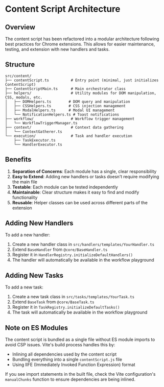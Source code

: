 # Content Script Architecture

## Overview

The content script has been refactored into a modular architecture following best practices for Chrome extensions. This allows for easier maintenance, testing, and extension with new handlers and tasks.

## Structure

```
src/content/
├── contentScript.ts          # Entry point (minimal, just initializes ContentScript)
├── ContentScriptMain.ts      # Main orchestrator class
├── helpers/                  # Utility modules for DOM manipulation, CSS, modals, etc.
│   ├── DOMHelpers.ts        # DOM query and manipulation
│   ├── CSSHelpers.ts        # CSS injection management
│   ├── ModalHelpers.ts      # Modal UI management
│   └── NotificationHelpers.ts # Toast notifications
├── workflow/                 # Workflow trigger management
│   └── WorkflowTriggerManager.ts
├── context/                  # Context data gathering
│   └── ContextGatherer.ts
└── execution/                # Task and handler execution
    ├── TaskExecutor.ts
    └── HandlerExecutor.ts
```

## Benefits

1. **Separation of Concerns**: Each module has a single, clear responsibility
2. **Easy to Extend**: Adding new handlers or tasks doesn't require modifying the main file
3. **Testable**: Each module can be tested independently
4. **Maintainable**: Clear structure makes it easy to find and modify functionality
5. **Reusable**: Helper classes can be used across different parts of the extension

## Adding New Handlers

To add a new handler:

1. Create a new handler class in `src/handlers/templates/YourHandler.ts`
2. Extend `BaseHandler` from `@core/BaseHandler.ts`
3. Register it in `HandlerRegistry.initializeDefaultHandlers()`
4. The handler will automatically be available in the workflow playground

## Adding New Tasks

To add a new task:

1. Create a new task class in `src/tasks/templates/YourTask.ts`
2. Extend `BaseTask` from `@core/BaseTask.ts`
3. Register it in `TaskRegistry.initializeDefaultTasks()`
4. The task will automatically be available in the workflow playground

## Note on ES Modules

The content script is bundled as a single file without ES module imports to avoid CSP issues. Vite's build process handles this by:
- Inlining all dependencies used by the content script
- Bundling everything into a single `contentScript.js` file
- Using IIFE (Immediately Invoked Function Expression) format

If you see import statements in the built file, check the Vite configuration's `manualChunks` function to ensure dependencies are being inlined.

